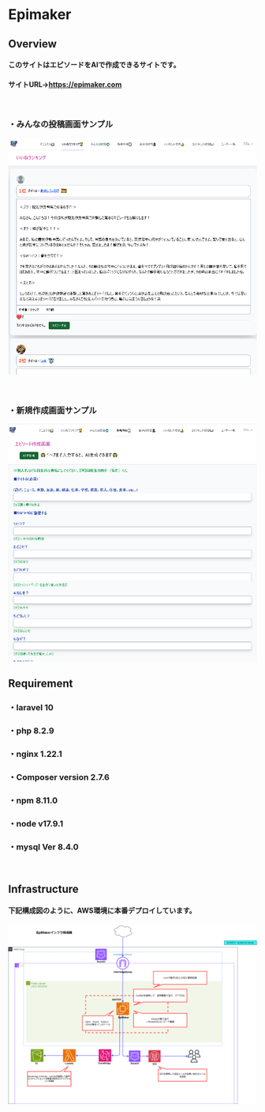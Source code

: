 # Epimaker

## Overview
#### このサイトはエピソードをAIで作成できるサイトです。
#### サイトURL→https://epimaker.com
<br>

### ・みんなの投稿画面サンプル

![サイト画像](./readme1.png)
<br><br><br>

### ・新規作成画面サンプル

![サイト画像](./readme2.png)
<br>

## Requirement
### ・laravel 10
### ・php 8.2.9
### ・nginx 1.22.1
### ・Composer version 2.7.6
### ・npm 8.11.0
### ・node v17.9.1
### ・mysql Ver 8.4.0
<br>

## Infrastructure
#### 下記構成図のように、AWS環境に本番デプロイしています。
![サイト画像](./インフラ構成.png)

